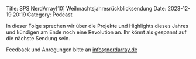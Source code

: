 Title: SPS NerdArray[10] Weihnachtsjahresrückblicksendung
Date: 2023-12-19 20:19
Category: Podcast


In dieser Folge sprechen wir über die Projekte und Highlights dieses Jahres und kündigen am Ende noch eine Revolution an. Ihr könnt als gespannt auf die nächste Sendung sein.

Feedback und Anregungen bitte an info@nerdarray.de